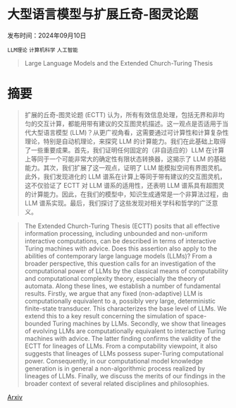 # 大型语言模型与扩展丘奇-图灵论题

发布时间：2024年09月10日

`LLM理论` `计算机科学` `人工智能`

> Large Language Models and the Extended Church-Turing Thesis

# 摘要

> 扩展的丘奇-图灵论题 (ECTT) 认为，所有有效信息处理，包括无界和非均匀的交互计算，都能用带有建议的交互图灵机描述。这一观点是否适用于当代大型语言模型 (LLM)？从更广视角看，这需要通过可计算性和计算复杂性理论，特别是自动机理论，来探究 LLM 的计算能力。我们在此基础上取得了一些重要成果。首先，我们证明任何固定的（非自适应的）LLM 在计算上等同于一个可能非常大的确定性有限状态转换器，这揭示了 LLM 的基础能力。其次，我们扩展了这一观点，证明了 LLM 能模拟空间有界图灵机。此外，我们发现进化的 LLM 谱系在计算上等同于带有建议的交互图灵机，这不仅验证了 ECTT 对 LLM 谱系的适用性，还表明 LLM 谱系具有超图灵的计算能力。因此，在我们的模型中，知识生成通常是一个非算法过程，由 LLM 谱系实现。最后，我们探讨了这些发现对相关学科和哲学的广泛意义。

> The Extended Church-Turing Thesis (ECTT) posits that all effective information processing, including unbounded and non-uniform interactive computations, can be described in terms of interactive Turing machines with advice. Does this assertion also apply to the abilities of contemporary large language models (LLMs)? From a broader perspective, this question calls for an investigation of the computational power of LLMs by the classical means of computability and computational complexity theory, especially the theory of automata. Along these lines, we establish a number of fundamental results. Firstly, we argue that any fixed (non-adaptive) LLM is computationally equivalent to a, possibly very large, deterministic finite-state transducer. This characterizes the base level of LLMs. We extend this to a key result concerning the simulation of space-bounded Turing machines by LLMs. Secondly, we show that lineages of evolving LLMs are computationally equivalent to interactive Turing machines with advice. The latter finding confirms the validity of the ECTT for lineages of LLMs. From a computability viewpoint, it also suggests that lineages of LLMs possess super-Turing computational power. Consequently, in our computational model knowledge generation is in general a non-algorithmic process realized by lineages of LLMs.  Finally, we discuss the merits of our findings in the broader context of several related disciplines and philosophies.

[Arxiv](https://arxiv.org/abs/2409.06978)